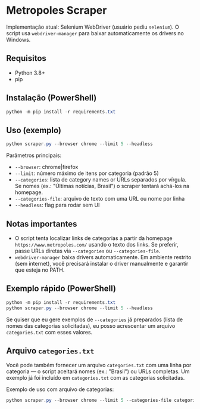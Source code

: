 # Metropoles Scraper 

Implementação atual: Selenium WebDriver (usuário pediu `selenium`). O script usa `webdriver-manager` para baixar automaticamente os drivers no Windows.

## Requisitos
- Python 3.8+
- pip

## Instalação (PowerShell)

```powershell
python -m pip install -r requirements.txt
```

## Uso (exemplo)

```powershell
python scraper.py --browser chrome --limit 5 --headless
```

Parâmetros principais:
- `--browser`: chrome|firefox
- `--limit`: número máximo de itens por categoria (padrão 5)
- `--categories`: lista de category names or URLs separados por vírgula. Se nomes (ex.: "Últimas notícias, Brasil") o scraper tentará achá-los na homepage.
- `--categories-file`: arquivo de texto com uma URL ou nome por linha
- `--headless`: flag para rodar sem UI

## Notas importantes
- O script tenta localizar links de categorias a partir da homepage `https://www.metropoles.com/` usando o texto dos links. Se preferir, passe URLs diretas via `--categories` ou `--categories-file`.
- `webdriver-manager` baixa drivers automaticamente. Em ambiente restrito (sem internet), você precisará instalar o driver manualmente e garantir que esteja no PATH.

## Exemplo rápido (PowerShell)

```powershell
python -m pip install -r requirements.txt
python scraper.py --browser chrome --limit 5 --headless
```

Se quiser que eu gere exemplos de `--categories` já preparados (lista de nomes das categorias solicitadas), eu posso acrescentar um arquivo `categories.txt` com esses valores.

## Arquivo `categories.txt`

Você pode também fornecer um arquivo `categories.txt` com uma linha por categoria — o script aceitará nomes (ex.: "Brasil") ou URLs completas. Um exemplo já foi incluído em `categories.txt` com as categorias solicitadas.

Exemplo de uso com arquivo de categorias:

```powershell
python scraper.py --browser chrome --limit 5 --categories-file categories.txt --headless
```
